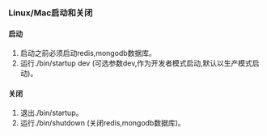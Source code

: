 ### Linux/Mac启动和关闭
#### 启动
1. 启动之前必须启动redis,mongodb数据库。
2. 运行./bin/startup dev (可选参数dev,作为开发者模式启动,默认以生产模式启动)。

#### 关闭
1. 退出./bin/startup。  
2. 运行./bin/shutdown (关闭redis,mongodb数据库)。
